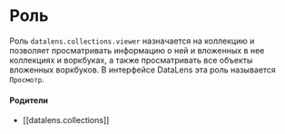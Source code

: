 # Роль

Роль `datalens.collections.viewer` назначается на коллекцию и позволяет просматривать информацию о ней и вложенных в нее коллекциях и воркбуках, а также просматривать все объекты вложенных воркбуков. В интерфейсе DataLens эта роль называется `Просмотр`.


#### Родители

- [[datalens.collections]]
